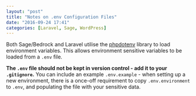 ```yaml
---
layout: "post"
title: "Notes on .env Configuration Files"
date: "2016-09-24 17:41"
categories: [Laravel, Sage, WordPress]
---
```

Both Sage/Bedrock and Laravel utilise the [phpdotenv](https://github.com/vlucas/phpdotenv) library to load environment variables. This allows environment sensitive variables to be loaded from a `.env` file.

**The `.env` file should not be kept in version control - add it to your `.gitignore`.** You can include an example `.env.example` - when setting up a new environment, there is a once-off requirement to copy `.env.environment` to `.env`, and populating the file with your sensitive data.
